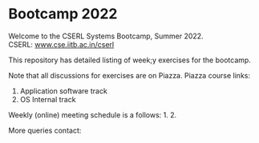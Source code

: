 # Bootcamp 2022
Welcome to the CSERL Systems Bootcamp, Summer 2022. <br>
CSERL: www.cse.iitb.ac.in/cserl

This repository has detailed listing of week;y exercises for the bootcamp. 

Note that all discussions for exercises are on Piazza.
Piazza course links: 
1. Application software track
2. OS Internal track

Weekly (online) meeting schedule is a follows:
1.
2.

More queries contact:  
